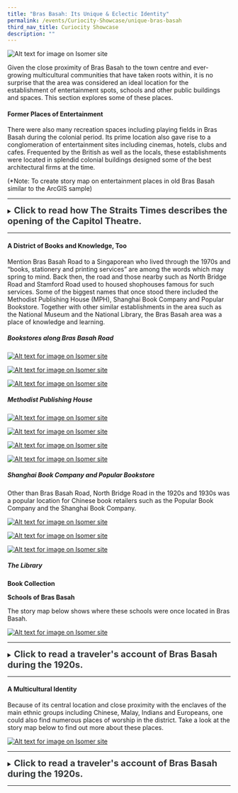 ```yaml
---
title: "Bras Basah: Its Unique & Eclectic Identity"
permalink: /events/Curiocity-Showcase/unique-bras-basah
third_nav_title: Curiocity Showcase
description: ""
---
```

![Alt text for image on Isomer site](/images/bb-aerial-1970s.png)

Given the close proximity of Bras Basah to the town centre and ever-growing multicultural communities that have taken roots within, it is no surprise that the area was considered an ideal location for the establishment of entertainment spots, schools and other public buildings and spaces. This section explores some of these places.

#### **Former Places of Entertainment**

There were also many recreation spaces including playing fields in Bras Basah during the colonial period. Its prime location also gave rise to a conglomeration of entertainment sites including cinemas, hotels, clubs and cafes. Frequented by the British as well as the locals, these establishments were located in splendid colonial buildings designed some of the best architectural firms at the time.

(*Note: To create story map on entertainment places in old Bras Basah similar to the ArcGIS sample)

_____

<details>
<summary><span style="font-weight: 700; font-size: 20px; font-style: normal; color:#353839">Click to read how The Straits Times describes the opening of the Capitol Theatre.</span></summary>
<br>
<span style="font-weight: 400; font-size: 20px; font-style: normal; color:#778899">Lambert has maintained a high reputation for artistic portraiture, and of landscapes they have one of the finest collections in the East, comprising about three thousand subjects relating to Siam, Singapore, Borneo, Malaya and China. An extensive trade is done in picture poscards, the turnover being about a quarter million cards a year. A large stock of apparatus is always kept in hand.</span>
	
</details>

_____



#### **A District of Books and Knowledge, Too**

Mention Bras Basah Road to a Singaporean who lived through the 1970s and “books, stationery and printing services” are among the words which may spring to mind. Back then, the road and those nearby such as North Bridge Road and Stamford Road used to housed shophouses famous for such services. Some of the biggest names that once stood there included the Methodist Publishing House (MPH), Shanghai Book Company and Popular Bookstore. Together with other similar establishments in the area such as the National Museum and the National Library, the Bras Basah area was a place of knowledge and learning. 

##### **Bookstores along Bras Basah Road**

[![Alt text for image on Isomer site](/images/bb-bookstores-1.png)](https://www.nas.gov.sg/archivesonline/photographs/record-details/aa31d553-1162-11e3-83d5-0050568939ad)

[![Alt text for image on Isomer site](/images/bb-bookstores-2.jpg)](https://www.nas.gov.sg/archivesonline/photographs/record-details/aa31eb97-1162-11e3-83d5-0050568939ad)

[![Alt text for image on Isomer site](/images/bb-bookstores-3.jpg)](https://www.nas.gov.sg/archivesonline/photographs/record-details/aa31d553-1162-11e3-83d5-0050568939ad)

##### **Methodist Publishing House**

[![Alt text for image on Isomer site](/images/bb-mph-building-old-1.jpg)](https://www.nas.gov.sg/archivesonline/photographs/record-details/d3e8278f-1161-11e3-83d5-0050568939ad)

[![Alt text for image on Isomer site](/images/bb-mph-floor-plan.jpg)](https://www.nas.gov.sg/archivesonline/maps_building_plans/record-details/dee09072-115c-11e3-83d5-0050568939ad)

[![Alt text for image on Isomer site](/images/bb-mph-building-old-2.jpg)](https://www.nas.gov.sg/archivesonline/photographs/record-details/b8ff4acd-1162-11e3-83d5-0050568939ad)

[![Alt text for image on Isomer site](/images/bb-mph-building-today.jpg)](https://www.roots.gov.sg/places/places-landing/Places/surveyed-sites/Vanguard-Building-Former-Malaya-Publishing-House-Building)

##### **Shanghai Book Company and Popular Bookstore**

Other than Bras Basah Road, North Bridge Road in the 1920s and 1930s was a popular location for Chinese book retailers such as the Popular Book Company and the Shanghai Book Company. 

[![Alt text for image on Isomer site](/images/bb-north-bridge-road-1.jpg)](https://www.roots.gov.sg/Collection-Landing/listing/1190398)

[![Alt text for image on Isomer site](/images/bb-shanghai-book-comapny-1.jpg)](https://www.roots.gov.sg/Collection-Landing/listing/1072013)

[![Alt text for image on Isomer site](/images/bb-popular-bookstore-1.jpg)](https://www.nas.gov.sg/archivesonline/photographs/record-details/cd29ca31-1161-11e3-83d5-0050568939ad)

##### **The Library**



**Book Collection**


**Schools of Bras Basah**

The story map below shows where these schools were once located in Bras Basah.

[![Alt text for image on Isomer site](/images/storymap-image-bras-basah-schools.png)](https://uploads.knightlab.com/storymapjs/04f5c05311b7e48aadefd0cdd269c308/bras-basah-schools/index.html)

_____

<details>
<summary><span style="font-weight: 700; font-size: 20px; font-style: normal; color:#353839">Click to read a traveler's account of Bras Basah during the 1920s.</span></summary>
<br>
<span style="font-weight: 400; font-size: 20px; font-style: normal; color:#778899">Lambert has maintained a high reputation for artistic portraiture, and of landscapes they have one of the finest collections in the East, comprising about three thousand subjects relating to Siam, Singapore, Borneo, Malaya and China. An extensive trade is done in picture poscards, the turnover being about a quarter million cards a year. A large stock of apparatus is always kept in hand.</span>
	
</details>

_____

#### **A Multicultural Identity**

Because of its central location and close proximity with the enclaves of the main ethnic groups including Chinese, Malay, Indians and Europeans, one could also find numerous places of worship in the district. Take a look at the story map below to find out more about these places.

[![Alt text for image on Isomer site](/images/storymap-image-bras-basah-worship.png)](https://uploads.knightlab.com/storymapjs/04f5c05311b7e48aadefd0cdd269c308/bras-basah-places-of-worship/index.html)

_____

<details>
<summary><span style="font-weight: 700; font-size: 20px; font-style: normal; color:#353839">Click to read a traveler's account of Bras Basah during the 1920s.</span></summary>
<br>
<span style="font-weight: 400; font-size: 20px; font-style: normal; color:#778899">Lambert has maintained a high reputation for artistic portraiture, and of landscapes they have one of the finest collections in the East, comprising about three thousand subjects relating to Siam, Singapore, Borneo, Malaya and China. An extensive trade is done in picture poscards, the turnover being about a quarter million cards a year. A large stock of apparatus is always kept in hand.</span>
	
</details>

_____
